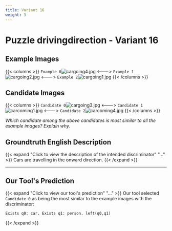 ```yaml
---
title: Variant 16
weight: 3
---
```


# Puzzle drivingdirection - Variant 16

## Example Images
{{< columns >}}
`Example 0`![cargoing4.jpg](/natscene_data/images/cargoing4.jpg)
<--->
`Example 1`![cargoing2.jpg](/natscene_data/images/cargoing2.jpg)
<--->
`Example 2`![cargoing1.jpg](/natscene_data/images/cargoing1.jpg)
{{< /columns >}}

## Candidate Images
{{< columns >}}
`Candidate 0`![cargoing3.jpg](/natscene_data/images/cargoing3.jpg)
<--->
`Candidate 1`![carcoming1.jpg](/natscene_data/images/carcoming1.jpg)
<--->
`Candidate 2`![carcoming4.jpg](/natscene_data/images/carcoming4.jpg)
{{< /columns >}}

*Which candidate among the above candidates is most similar to all the example images? Explain why.*

## Groundtruth English Description

{{< expand "Click to view the description of the intended discriminator" "..." >}}
Cars are travelling in the onward direction.
{{< /expand >}}

---



## Our Tool's Prediction

{{< expand "Click to view our tool's prediction" "..." >}}
Our tool selected `Candidate 0` as being the most similar to the example images with the discriminator:
```plaintext
Exists q0: car. Exists q1: person. left(q0,q1)
```
{{< /expand >}}
